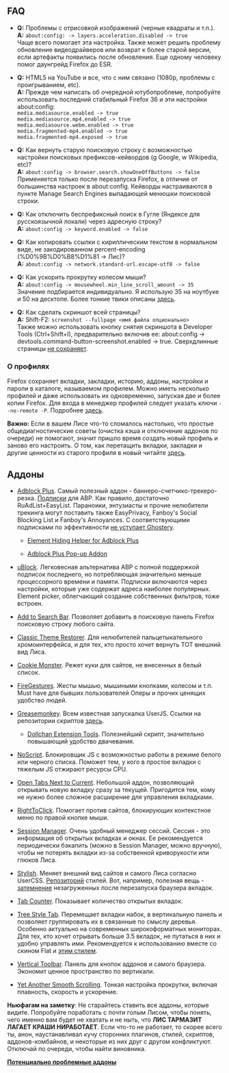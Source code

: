## FAQ
* **Q:** Проблемы с отрисовкой изображений (черные квадраты и т.п.). <br>
**A:** `about:config: -> layers.acceleration.disabled -> true` <br>
Чаще всего помогает эта настройка. Также может решить проблему обновление видеодрайверов или возврат к более старой версии, если артефакты появились после обновления. Еще одному человеку помог даунгрейд Firefox до ESR.

* **Q:** HTML5 на YouTube и все, что с ним связано (1080p, проблемы с проигрыванием, etc). <br>
**A:** Прежде чем написать об очередной ютубопроблеме, попробуйте использовать последний стабильный Firefox 36 и эти настройки about:config: <br>
`media.mediasource.enabled -> true` <br>
`media.mediasource.mp4.enabled -> true` <br>
`media.mediasource.webm.enabled -> true` <br>
`media.fragmented-mp4.enabled -> true`  <br>
`media.fragmented-mp4.exposed -> true`

* **Q:** Как вернуть старую поисковую строку с возможностью настройки поисковых префиксов-кейвордов (g Google, w Wikipedia, etc)? <br>
**A:** `about:config -> browser.search.showOneOffButtons -> false` <br>
Применяется только после перезапуска Firefox, в отличие от большинства настроек в about:config. Кейворды настраиваются в пункте Manage Search Engines выпадающей менюшки поисковой строки.

* **Q:** Как отключить беспрефиксный поиск в Гугле (Яндексе для русскоязычной локали)  через адресную строку? <br>
**A:** `about:config -> keyword.enabled -> false`

* **Q:** Как копировать ссылки c кириллическим текстом в нормальном виде, не закодированном percent-encoding (%D0%9B%D0%B8%D1%81 -> Лис)? <br>
**A:** `about:config -> network.standard-url.escape-utf8 -> false`

* **Q:** Как ускорить прокрутку колесом мыши? <br>
**A:** `about:config -> mousewheel.min_line_scroll_amount -> 35` <br>
Значение подбирается индивидуально. Я использую 35 на ноутбуке и 50 на десктопе. Более тонкие твики описаны [здесь](http://12bytes.org/articles/tech/firefox-scroll-tweak).

* **Q:** Как сделать скриншот всей страницы? <br>
**A:** Shift-F2: `screenshot --fullpage <имя файла опционально>` <br>
Также можно использовать  кнопку снятия скриншота в Developer Tools (Ctrl+Shift+I), предварительно включив ее: about:config -> devtools.command-button-screenshot.enabled -> true. Сверхдлинные страницы [не сохраняет](https://bugzilla.mozilla.org/show_bug.cgi?id=766661).

### О профилях
Firefox сохраняет вкладки, закладки, историю, аддоны, настройки и пароли в каталоге, называемом профилем. Можно иметь несколько профилей и даже использовать их одновременно, запуская две и более копии Firefox. Для входа в менеджер профилей следует указать ключи `--no-remote -P`. Подробнее [здесь](https://support.mozilla.org/ru/kb/upravlenie-profilyami).

**Важно:** Если в вашем Лисе что-то сломалось настолько, что простые общедиагностические советы (очистка кэша и отключение аддонов по очереди) не помогают, значит пришло время создать новый профиль и заново его настроить. О том, как перетащить вкладки, закладки и другие ценности из старого профиля в новый читайте [здесь](https://support.mozilla.org/ru/kb/vosstanovlenie-vazhnyh-dannyh-iz-starogo-profilya).

## Аддоны
* [Adblock Plus](https://addons.mozilla.org/ru/firefox/addon/adblock-plus/). Самый полезный аддон - баннеро-счетчико-трекеро-резка. [Подписки](https://adblockplus.org/ru/subscriptions) для ABP. Как правило, достаточно RuAdList+EasyList. Параноики, энтузиасты и прочие нелюбители трекинга могут поставить также EasyPrivacy, Fanboy's Social Blocking List и Fanboy's Annoyances. С соответствующими подписками по эффективности [не уступает Ghostery]( http://cyberlaw.stanford.edu/node/6730).

	* [Element Hiding Helper for Adblock Plus](https://addons.mozilla.org/ru/firefox/addon/elemhidehelper/)
	
	* [Adblock Plus Pop-up Addon](https://addons.mozilla.org/ru/firefox/addon/adblock-plus-pop-up-addon/)

* [uBlock](https://addons.mozilla.org/ru/firefox/addon/ublock/). Легковесная альтернатива ABP с полной поддержкой подписок последнего, но потребляющая значительно меньше процессорного времени и памяти. Подписки включаются через настройки, которые уже содержат адреса наиболее популярных. Element picker, облегчающий создание собственных фильтров, тоже встроен.

* [Add to Search Bar](https://addons.mozilla.org/ru/firefox/addon/add-to-search-bar/). Позволяет добавить в поисковую панель Firefox поисковую строку любого сайта.

* [Classic Theme Restorer](https://addons.mozilla.org/ru/firefox/addon/classicthemerestorer/). Для нелюбителей пальцетыкательного хромоинтерфейса, и для тех, кто просто хочет вернуть ТОТ внешний вид Лиса.

* [Cookie Monster](https://addons.mozilla.org/ru/firefox/addon/cookie-monster/). Режет куки для сайтов, не внесенных в белый список.

* [FireGestures](https://addons.mozilla.org/ru/firefox/addon/firegestures/). Жесты мышью, мышиными кнопками, колесом и т.п. Must have для бывших пользователей Оперы и прочих ценящих удобство людей.

* [Greasemonkey](https://addons.mozilla.org/ru/firefox/addon/greasemonkey/). Всем известная запускалка UserJS. Ссылки на репозитории скриптов [здесь](http://wiki.greasespot.net/User_Script_Hosting).

	* [Dollchan Extension Tools](https://github.com/SthephanShinkufag/Dollchan-Extension-Tools/). Полезнейший скрипт, значительно повышающий удобство двачевания.

* [NoScript](https://addons.mozilla.org/ru/firefox/addon/noscript/). Блокировщик JS с возможностью работы в режиме белого или черного списка. Поможет тем, у кого в простое вкладки с тяжелым JS отжирают ресурсы CPU.

* [Open Tabs Next to Current](https://addons.mozilla.org/ru/firefox/addon/open-tabs-next-to-current/). Небольшой аддон, позволяющий открывать новую вкладку сразу за текущей. Пригодится тем, кому не нужно более сложное расширение для управления вкладками.

* [RightToClick](https://addons.mozilla.org/ru/firefox/addon/righttoclick/). Помогает против сайтов, блокирующих контекстное меню по правой кнопке мыши.

* [Session Manager](https://addons.mozilla.org/ru/firefox/addon/session-manager/). Очень удобный менеджер сессий. Сессия - это информация об открытых вкладках и окнах. Ее рекомендуется периодически бэкапить (можно в Session Manager, можно вручную), чтобы не потерять вкладки из-за собственной криворукости или глюков Лиса.

* [Stylish](https://addons.mozilla.org/ru/firefox/addon/stylish/). Меняет внешний вид сайтов и самого Лиса согласно UserCSS. [Репозиторий](https://userstyles.org) стилей. Вот, например, полезная вещь - [затемнение](https://userstyles.org/styles/71928/dim-unloaded-tabs) незагруженных после перезапуска браузера вкладок.

* [Tab Counter](https://addons.mozilla.org/ru/firefox/addon/tab-counter/). Показывает количество открытых вкладок.

* [Tree Style Tab](https://addons.mozilla.org/ru/firefox/addon/tree-style-tab/). Перемещает вкладки набок, в вертикальную панель и позволяет группировать их в связанные по смыслу деревья. Особенно актуально на современных широкоформатных мониторах. Для тех, кто хочет отрывать больше 3.5 вкладок, не путаться в них и удобно управлять ими. Рекомендуется к использованию вместе со скином Flat и [этим стилем](https://userstyles.org/styles/71882/tree-style-tab-compact-tabs).

* [Vertical Toolbar](https://addons.mozilla.org/ru/firefox/addon/vertical-toolbar/). Панель для кнопок аддонов и самого браузера. Экономит ценное пространство по вертикали.

* [Yet Another Smooth Scrolling](https://addons.mozilla.org/ru/firefox/addon/yet-another-smooth-scrolling/). Тонкая настройка прокрутки, включая плавность, скорость и ускорение.

**Ньюфагам на заметку**: Не старайтесь ставить все аддоны, которые видите. Попробуйте поработать с почти голым Лисом, чтобы понять, чего именно вам будет не хватать и не ныть, что **ЛИС ТАРМАЗИТ ЛАГАЕТ КРАШИ НИРАБОТАЕТ**. Если что-то не работает, то скорее всего ты, анон, наустанавливал кучу сторонних плагинов, стилей, скриптов, аддонов-комбайнов, и некоторые из них друг с другом конфликтуют. Отключай по очереди, чтобы найти виновника. 

[**Потенциально проблемные аддоны**](http://kb.mozillazine.org/Problematic_extensions)
